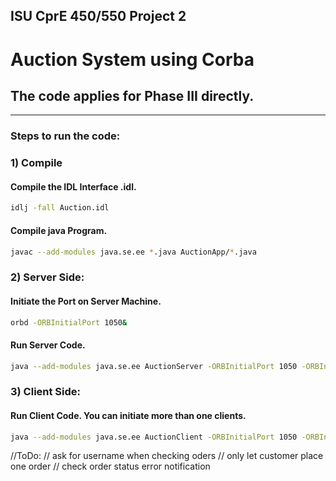 ## ISU CprE 450/550 Project 2
# Auction System using Corba
## The code applies for Phase III directly. 
---
### Steps to run the code:

### 1) Compile
#### Compile the IDL Interface .idl.
```bash
idlj -fall Auction.idl
```

####  Compile java Program.
```bash
javac --add-modules java.se.ee *.java AuctionApp/*.java
```

### 2) Server Side:
#### Initiate the Port on Server Machine.
```bash
orbd -ORBInitialPort 1050&
```
#### Run Server Code.
```bash
java --add-modules java.se.ee AuctionServer -ORBInitialPort 1050 -ORBInitialHost localhost&
```
### 3) Client Side:
#### Run Client Code. You can initiate more than one clients.
```bash
java --add-modules java.se.ee AuctionClient -ORBInitialPort 1050 -ORBInitialHost localhost
```

//ToDo: 
// ask for username when checking oders
// only let customer place one order
// check order status error notification
